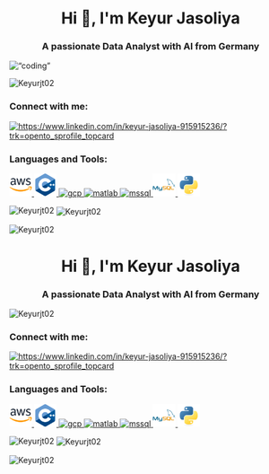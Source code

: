 <h1 align="center">Hi 👋, I'm Keyur Jasoliya</h1>
<h3 align="center">A passionate Data Analyst with AI from Germany</h3>
<img align =“right” alt =“coding” width = “400” src=“https://www.google.com/url?sa=i&url=https%3A%2F%2Fgithub.com%2FPotential17%2FPotential17&psig=AOvVaw3k7ec7PV6NdT-8AlO8FRQE&ust=1717088170045000&source=images&cd=vfe&opi=89978449&ved=0CBEQjRxqFwoTCPCohYmqs4YDFQAAAAAdAAAAABAE” >
<p align="left"> <img src="https://komarev.com/ghpvc/?username=Keyurjt02&label=Profile%20views&color=0e75b6&style=flat" alt="Keyurjt02" /> </p>

<h3 align="left">Connect with me:</h3>
<p align="left">
<a href="https://www.linkedin.com/in/keyur-jasoliya-915915236/?trk=opento_sprofile_topcard" target="blank"><img align="center" alt="https://www.linkedin.com/in/keyur-jasoliya-915915236/?trk=opento_sprofile_topcard" height="30" width="40" /></a>
</p>

<h3 align="left">Languages and Tools:</h3>
<p align="left"> <a href="https://aws.amazon.com" target="_blank" rel="noreferrer"> <img src="https://raw.githubusercontent.com/devicons/devicon/master/icons/amazonwebservices/amazonwebservices-original-wordmark.svg" alt="aws" width="40" height="40"/> </a> <a href="https://www.w3schools.com/cpp/" target="_blank" rel="noreferrer"> <img src="https://raw.githubusercontent.com/devicons/devicon/master/icons/cplusplus/cplusplus-original.svg" alt="cplusplus" width="40" height="40"/> </a> <a href="https://cloud.google.com" target="_blank" rel="noreferrer"> <img src="https://www.vectorlogo.zone/logos/google_cloud/google_cloud-icon.svg" alt="gcp" width="40" height="40"/> </a> <a href="https://www.mathworks.com/" target="_blank" rel="noreferrer"> <img src="https://upload.wikimedia.org/wikipedia/commons/2/21/Matlab_Logo.png" alt="matlab" width="40" height="40"/> </a> <a href="https://www.microsoft.com/en-us/sql-server" target="_blank" rel="noreferrer"> <img src="https://www.svgrepo.com/show/303229/microsoft-sql-server-logo.svg" alt="mssql" width="40" height="40"/> </a> <a href="https://www.mysql.com/" target="_blank" rel="noreferrer"> <img src="https://raw.githubusercontent.com/devicons/devicon/master/icons/mysql/mysql-original-wordmark.svg" alt="mysql" width="40" height="40"/> </a> <a href="https://www.python.org" target="_blank" rel="noreferrer"> <img src="https://raw.githubusercontent.com/devicons/devicon/master/icons/python/python-original.svg" alt="python" width="40" height="40"/> </a> </p>

<p><img align="left" src="https://github-readme-stats.vercel.app/api/top-langs?username=Keyurjt02&show_icons=true&locale=en&layout=compact" alt="Keyurjt02" /></p>

<p>&nbsp;<img align="center" src="https://github-readme-stats.vercel.app/api?username=Keyurjt02&show_icons=true&locale=en" alt="Keyurjt02" /></p>

<p><img align="center" src="https://github-readme-streak-stats.herokuapp.com/?user=Keyurjt02&" alt="Keyurjt02" /></p><h1 align="center">Hi 👋, I'm Keyur Jasoliya</h1>
<h3 align="center">A passionate Data Analyst with AI from Germany</h3>

<p align="left"> <img src="https://komarev.com/ghpvc/?username=Keyurjt02&label=Profile%20views&color=0e75b6&style=flat" alt="Keyurjt02" /> </p>

<h3 align="left">Connect with me:</h3>
<p align="left">
<a href="https://www.linkedin.com/in/keyur-jasoliya-915915236/?trk=opento_sprofile_topcard" target="blank"><img align="center" alt="https://www.linkedin.com/in/keyur-jasoliya-915915236/?trk=opento_sprofile_topcard" height="30" width="40" /></a>
</p>

<h3 align="left">Languages and Tools:</h3>
<p align="left"> <a href="https://aws.amazon.com" target="_blank" rel="noreferrer"> <img src="https://raw.githubusercontent.com/devicons/devicon/master/icons/amazonwebservices/amazonwebservices-original-wordmark.svg" alt="aws" width="40" height="40"/> </a> <a href="https://www.w3schools.com/cpp/" target="_blank" rel="noreferrer"> <img src="https://raw.githubusercontent.com/devicons/devicon/master/icons/cplusplus/cplusplus-original.svg" alt="cplusplus" width="40" height="40"/> </a> <a href="https://cloud.google.com" target="_blank" rel="noreferrer"> <img src="https://www.vectorlogo.zone/logos/google_cloud/google_cloud-icon.svg" alt="gcp" width="40" height="40"/> </a> <a href="https://www.mathworks.com/" target="_blank" rel="noreferrer"> <img src="https://upload.wikimedia.org/wikipedia/commons/2/21/Matlab_Logo.png" alt="matlab" width="40" height="40"/> </a> <a href="https://www.microsoft.com/en-us/sql-server" target="_blank" rel="noreferrer"> <img src="https://www.svgrepo.com/show/303229/microsoft-sql-server-logo.svg" alt="mssql" width="40" height="40"/> </a> <a href="https://www.mysql.com/" target="_blank" rel="noreferrer"> <img src="https://raw.githubusercontent.com/devicons/devicon/master/icons/mysql/mysql-original-wordmark.svg" alt="mysql" width="40" height="40"/> </a> <a href="https://www.python.org" target="_blank" rel="noreferrer"> <img src="https://raw.githubusercontent.com/devicons/devicon/master/icons/python/python-original.svg" alt="python" width="40" height="40"/> </a> </p>

<p><img align="left" src="https://github-readme-stats.vercel.app/api/top-langs?username=Keyurjt02&show_icons=true&locale=en&layout=compact" alt="Keyurjt02" /></p>

<p>&nbsp;<img align="center" src="https://github-readme-stats.vercel.app/api?username=Keyurjt02&show_icons=true&locale=en" alt="Keyurjt02" /></p>

<p><img align="center" src="https://github-readme-streak-stats.herokuapp.com/?user=Keyurjt02&" alt="Keyurjt02" /></p>

